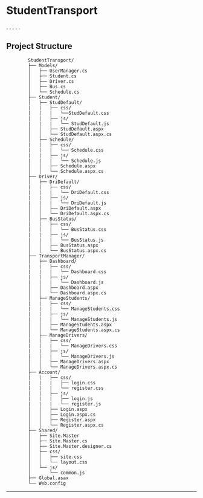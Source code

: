# StudentTransport

.
.
.
.
.

## Project Structure

            StudentTransport/
            ├── Models/
            │   ├── UserManager.cs
            │   ├── Student.cs
            │   ├── Driver.cs
            │   ├── Bus.cs
            │   └── Schedule.cs
            ├── Student/
            │   ├── StudDefault/
            |   |   ├── css/
            |   |   |   └──StudDefault.css
            |   |   ├── js/
            |   |   |   └── StudDefault.js
            │   │   ├── StudDefault.aspx
            │   │   └── StudDefault.aspx.cs
            │   ├── Schedule/
            |   |   ├── css/
            |   |   |   └── Schedule.css
            |   |   ├── js/
            |   |   |   └── Schedule.js
            │   │   ├── Schedule.aspx
            │   │   └── Schedule.aspx.cs
            ├── Driver/
            │   ├── DriDefault/
            |   |   ├── css/
            |   |   |   └── DriDefault.css
            |   |   ├── js/
            |   |   |   └── DriDefault.js
            │   │   ├── DriDefault.aspx
            │   │   └── DriDefault.aspx.cs
            │   ├── BusStatus/
            |   |   ├── css/
            |   |   |   └── BusStatus.css
            |   |   ├── js/
            |   |   |   └── BusStatus.js
            │   │   ├── BusStatus.aspx
            │   │   └── BusStatus.aspx.cs
            ├── TransportManager/
            │   ├── Dashboard/
            |   |   ├── css/
            |   |   |   └── Dashboard.css
            |   |   ├── js/
            |   |   |   └── Dashboard.js
            │   │   ├── Dashboard.aspx
            │   │   └── Dashboard.aspx.cs
            │   ├── ManageStudents/
            |   |   ├── css/
            |   |   |   └── ManageStudents.css
            |   |   ├── js/
            |   |   |   └── ManageStudents.js
            │   │   ├── ManageStudents.aspx
            │   │   └── ManageStudents.aspx.cs
            │   ├── ManageDrivers/
            |   |   ├── css/
            |   |   |   └── ManageDrivers.css
            |   |   ├── js/
            |   |   |   └── ManageDrivers.js
            │   │   ├── ManageDrivers.aspx
            │   │   └── ManageDrivers.aspx.cs
            ├── Account/
            |   |   ├── css/
            |   |   |   ├── login.css
            |   |   |   └── register.css
            |   |   ├── js/
            |   |   |   ├── login.js
            |   |   |   └── register.js
            │   │   ├── Login.aspx
            │   │   ├── Login.aspx.cs
            │   │   ├── Register.aspx
            │   │   └── Register.aspx.cs
            ├── Shared/
            │   ├── Site.Master
            │   ├── Site.Master.cs
            │   ├── Site.Master.designer.cs
            │   ├── css/
            │   │   ├── site.css
            │   │   └── layout.css
            │   └── js/
            │       └── common.js
            ├── Global.asax
            └── Web.config

---
